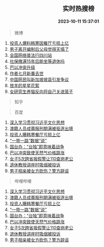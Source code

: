 <div align="center"><h2>实时热搜榜</h2><h4>2023-10-11 15:37:01</h4></div>

> 微博  

1. [投资人爆料韩寒因餐厅亏损上亿](https://s.weibo.com/weibo?q=%23%E6%8A%95%E8%B5%84%E4%BA%BA%E7%88%86%E6%96%99%E9%9F%A9%E5%AF%92%E5%9B%A0%E9%A4%90%E5%8E%85%E4%BA%8F%E6%8D%9F%E4%B8%8A%E4%BA%BF%23&t=31&band_rank=1&Refer=top)<br />
2. [男子离开编制后父母觉得天塌了](https://s.weibo.com/weibo?q=%23%E7%94%B7%E5%AD%90%E7%A6%BB%E5%BC%80%E7%BC%96%E5%88%B6%E5%90%8E%E7%88%B6%E6%AF%8D%E8%A7%89%E5%BE%97%E5%A4%A9%E5%A1%8C%E4%BA%86%23&t=31&band_rank=2&Refer=top)<br />
3. [全国网络普法行四川站](https://s.weibo.com/weibo?q=%23%E5%85%A8%E5%9B%BD%E7%BD%91%E7%BB%9C%E6%99%AE%E6%B3%95%E8%A1%8C%E5%9B%9B%E5%B7%9D%E7%AB%99%23&t=31&band_rank=3&Refer=top)<br />
4. [社保缴满15年后能坐等退休吗](https://s.weibo.com/weibo?q=%23%E7%A4%BE%E4%BF%9D%E7%BC%B4%E6%BB%A115%E5%B9%B4%E5%90%8E%E8%83%BD%E5%9D%90%E7%AD%89%E9%80%80%E4%BC%91%E5%90%97%23&t=31&band_rank=4&Refer=top)<br />
5. [巴以冲突升级](https://s.weibo.com/weibo?q=%23%E5%B7%B4%E4%BB%A5%E5%86%B2%E7%AA%81%E5%8D%87%E7%BA%A7%23&t=31&band_rank=5&Refer=top)<br />
6. [作者七月新番去世](https://s.weibo.com/weibo?q=%23%E4%BD%9C%E8%80%85%E4%B8%83%E6%9C%88%E6%96%B0%E7%95%AA%E5%8E%BB%E4%B8%96%23&t=31&band_rank=6&Refer=top)<br />
7. [中国网民叫新加坡坡县引发争议](https://s.weibo.com/weibo?q=%23%E4%B8%AD%E5%9B%BD%E7%BD%91%E6%B0%91%E5%8F%AB%E6%96%B0%E5%8A%A0%E5%9D%A1%E5%9D%A1%E5%8E%BF%E5%BC%95%E5%8F%91%E4%BA%89%E8%AE%AE%23&t=31&band_rank=7&Refer=top)<br />
8. [放羊的星星花絮](https://s.weibo.com/weibo?q=%E6%94%BE%E7%BE%8A%E7%9A%84%E6%98%9F%E6%98%9F%E8%8A%B1%E7%B5%AE&t=31&band_rank=8&Refer=top)<br />
9. [女研究生养猫反向将自己关进笼子](https://s.weibo.com/weibo?q=%23%E5%A5%B3%E7%A0%94%E7%A9%B6%E7%94%9F%E5%85%BB%E7%8C%AB%E5%8F%8D%E5%90%91%E5%B0%86%E8%87%AA%E5%B7%B1%E5%85%B3%E8%BF%9B%E7%AC%BC%E5%AD%90%23&t=31&band_rank=9&Refer=top)<br />

> 知乎  


> 百度  

1. [深入学习贯彻习近平文化思想](https://www.baidu.com/s?wd=%E6%B7%B1%E5%85%A5%E5%AD%A6%E4%B9%A0%E8%B4%AF%E5%BD%BB%E4%B9%A0%E8%BF%91%E5%B9%B3%E6%96%87%E5%8C%96%E6%80%9D%E6%83%B3&sa=fyb_news&rsv_dl=fyb_news)<br />
2. [澳籍人员成蕾服刑期满被驱逐出境](https://www.baidu.com/s?wd=%E6%BE%B3%E7%B1%8D%E4%BA%BA%E5%91%98%E6%88%90%E8%95%BE%E6%9C%8D%E5%88%91%E6%9C%9F%E6%BB%A1%E8%A2%AB%E9%A9%B1%E9%80%90%E5%87%BA%E5%A2%83&sa=fyb_news&rsv_dl=fyb_news)<br />
3. [投资人曝韩寒餐厅亏损上亿](https://www.baidu.com/s?wd=%E6%8A%95%E8%B5%84%E4%BA%BA%E6%9B%9D%E9%9F%A9%E5%AF%92%E9%A4%90%E5%8E%85%E4%BA%8F%E6%8D%9F%E4%B8%8A%E4%BA%BF&sa=fyb_news&rsv_dl=fyb_news)<br />
4. [“一带一路”数据“说”](https://www.baidu.com/s?wd=%E2%80%9C%E4%B8%80%E5%B8%A6%E4%B8%80%E8%B7%AF%E2%80%9D%E6%95%B0%E6%8D%AE%E2%80%9C%E8%AF%B4%E2%80%9D&sa=fyb_news&rsv_dl=fyb_news)<br />
5. [国台办：“台独”即意味着战争](https://www.baidu.com/s?wd=%E5%9B%BD%E5%8F%B0%E5%8A%9E%EF%BC%9A%E2%80%9C%E5%8F%B0%E7%8B%AC%E2%80%9D%E5%8D%B3%E6%84%8F%E5%91%B3%E7%9D%80%E6%88%98%E4%BA%89&sa=fyb_news&rsv_dl=fyb_news)<br />
6. [巴以冲突致使天然气价格跳涨](https://www.baidu.com/s?wd=%E5%B7%B4%E4%BB%A5%E5%86%B2%E7%AA%81%E8%87%B4%E4%BD%BF%E5%A4%A9%E7%84%B6%E6%B0%94%E4%BB%B7%E6%A0%BC%E8%B7%B3%E6%B6%A8&sa=fyb_news&rsv_dl=fyb_news)<br />
7. [女子5次跨省报假警让110查岗老公](https://www.baidu.com/s?wd=%E5%A5%B3%E5%AD%905%E6%AC%A1%E8%B7%A8%E7%9C%81%E6%8A%A5%E5%81%87%E8%AD%A6%E8%AE%A9110%E6%9F%A5%E5%B2%97%E8%80%81%E5%85%AC&sa=fyb_news&rsv_dl=fyb_news)<br />
8. [退休教授讲座时吸烟被投诉](https://www.baidu.com/s?wd=%E9%80%80%E4%BC%91%E6%95%99%E6%8E%88%E8%AE%B2%E5%BA%A7%E6%97%B6%E5%90%B8%E7%83%9F%E8%A2%AB%E6%8A%95%E8%AF%89&sa=fyb_news&rsv_dl=fyb_news)<br />
9. [男子相亲被女方砍伤？警方辟谣](https://www.baidu.com/s?wd=%E7%94%B7%E5%AD%90%E7%9B%B8%E4%BA%B2%E8%A2%AB%E5%A5%B3%E6%96%B9%E7%A0%8D%E4%BC%A4%EF%BC%9F%E8%AD%A6%E6%96%B9%E8%BE%9F%E8%B0%A3&sa=fyb_news&rsv_dl=fyb_news)<br />

> 哔哩哔哩  

1. [深入学习贯彻习近平文化思想](https://www.baidu.com/s?wd=%E6%B7%B1%E5%85%A5%E5%AD%A6%E4%B9%A0%E8%B4%AF%E5%BD%BB%E4%B9%A0%E8%BF%91%E5%B9%B3%E6%96%87%E5%8C%96%E6%80%9D%E6%83%B3&sa=fyb_news&rsv_dl=fyb_news)<br />
2. [澳籍人员成蕾服刑期满被驱逐出境](https://www.baidu.com/s?wd=%E6%BE%B3%E7%B1%8D%E4%BA%BA%E5%91%98%E6%88%90%E8%95%BE%E6%9C%8D%E5%88%91%E6%9C%9F%E6%BB%A1%E8%A2%AB%E9%A9%B1%E9%80%90%E5%87%BA%E5%A2%83&sa=fyb_news&rsv_dl=fyb_news)<br />
3. [投资人曝韩寒餐厅亏损上亿](https://www.baidu.com/s?wd=%E6%8A%95%E8%B5%84%E4%BA%BA%E6%9B%9D%E9%9F%A9%E5%AF%92%E9%A4%90%E5%8E%85%E4%BA%8F%E6%8D%9F%E4%B8%8A%E4%BA%BF&sa=fyb_news&rsv_dl=fyb_news)<br />
4. [“一带一路”数据“说”](https://www.baidu.com/s?wd=%E2%80%9C%E4%B8%80%E5%B8%A6%E4%B8%80%E8%B7%AF%E2%80%9D%E6%95%B0%E6%8D%AE%E2%80%9C%E8%AF%B4%E2%80%9D&sa=fyb_news&rsv_dl=fyb_news)<br />
5. [国台办：“台独”即意味着战争](https://www.baidu.com/s?wd=%E5%9B%BD%E5%8F%B0%E5%8A%9E%EF%BC%9A%E2%80%9C%E5%8F%B0%E7%8B%AC%E2%80%9D%E5%8D%B3%E6%84%8F%E5%91%B3%E7%9D%80%E6%88%98%E4%BA%89&sa=fyb_news&rsv_dl=fyb_news)<br />
6. [巴以冲突致使天然气价格跳涨](https://www.baidu.com/s?wd=%E5%B7%B4%E4%BB%A5%E5%86%B2%E7%AA%81%E8%87%B4%E4%BD%BF%E5%A4%A9%E7%84%B6%E6%B0%94%E4%BB%B7%E6%A0%BC%E8%B7%B3%E6%B6%A8&sa=fyb_news&rsv_dl=fyb_news)<br />
7. [女子5次跨省报假警让110查岗老公](https://www.baidu.com/s?wd=%E5%A5%B3%E5%AD%905%E6%AC%A1%E8%B7%A8%E7%9C%81%E6%8A%A5%E5%81%87%E8%AD%A6%E8%AE%A9110%E6%9F%A5%E5%B2%97%E8%80%81%E5%85%AC&sa=fyb_news&rsv_dl=fyb_news)<br />
8. [退休教授讲座时吸烟被投诉](https://www.baidu.com/s?wd=%E9%80%80%E4%BC%91%E6%95%99%E6%8E%88%E8%AE%B2%E5%BA%A7%E6%97%B6%E5%90%B8%E7%83%9F%E8%A2%AB%E6%8A%95%E8%AF%89&sa=fyb_news&rsv_dl=fyb_news)<br />
9. [男子相亲被女方砍伤？警方辟谣](https://www.baidu.com/s?wd=%E7%94%B7%E5%AD%90%E7%9B%B8%E4%BA%B2%E8%A2%AB%E5%A5%B3%E6%96%B9%E7%A0%8D%E4%BC%A4%EF%BC%9F%E8%AD%A6%E6%96%B9%E8%BE%9F%E8%B0%A3&sa=fyb_news&rsv_dl=fyb_news)<br />
